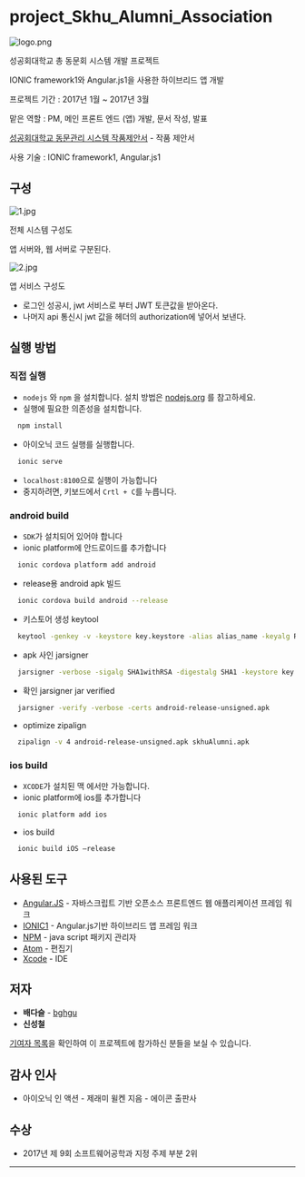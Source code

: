 # project_Skhu_Alumni_Association

![logo.png](https://github.com/bghgu/project_alumni_association/blob/master/image/logo.png)

성공회대학교 총 동문회 시스템 개발 프로젝트

 IONIC framework1와 Angular.js1을 사용한 하이브리드 앱 개발

프로젝트 기간 : 2017년 1월 ~ 2017년 3월

맡은 역할 : PM, 메인 프론트 엔드 (앱) 개발, 문서 작성, 발표

[성공회대학교 동문관리 시스템 작품제안서](https://github.com/bghgu/project_alumni_association/blob/master/%EC%84%B1%EA%B3%B5%ED%9A%8C%EB%8C%80%ED%95%99%EA%B5%90%20%EB%8F%99%EB%AC%B8%EA%B4%80%EB%A6%AC%EC%8B%9C%EC%8A%A4%ED%85%9C_%EC%9E%91%ED%92%88%EC%A0%9C%EC%95%88%EC%84%9C.pdf) - 작품 제안서

사용 기술 : IONIC framework1, Angular.js1

## 구성

![1.jpg](https://github.com/bghgu/project_alumni_association/blob/master/image/1.jpg)

전체 시스템 구성도

앱 서버와, 웹 서버로 구분된다.

![2.jpg](https://github.com/bghgu/project_alumni_association/blob/master/image/2.jpg)

앱 서비스 구성도

* 로그인  성공시, jwt 서비스로 부터 JWT 토큰값을 받아온다.
* 나머지 api 통신시 jwt 값을 헤더의 authorization에 넣어서 보낸다.

## 실행 방법

### 직접 실행

- `nodejs` 와 `npm` 을 설치합니다. 설치 방법은 [nodejs.org](https://nodejs.org) 를 참고하세요.
- 실행에 필요한 의존성을 설치합니다.

```bash
  npm install
```

- 아이오닉 코드 실행를 실행합니다.

```bash
  ionic serve
```

- `localhost:8100`으로 실행이 가능합니다
- 중지하려면, 키보드에서 `Crtl + C`를 누릅니다.

### android build

- `SDK`가 설치되어 있어야 합니다
- ionic platform에 안드로이드를 추가합니다

```bash
  ionic cordova platform add android
```

- release용 android apk 빌드

```bash
  ionic cordova build android --release
```

- 키스토어 생성 keytool

```bash
  keytool -genkey -v -keystore key.keystore -alias alias_name -keyalg RSA -keysize 2048 -validity 10000
```

- apk 사인 jarsigner

```bash
  jarsigner -verbose -sigalg SHA1withRSA -digestalg SHA1 -keystore key.keystore android-release-unsigned.apk alias_name
```

- 확인 jarsigner jar verified

```bash
  jarsigner -verify -verbose -certs android-release-unsigned.apk
```

- optimize zipalign

```bash
  zipalign -v 4 android-release-unsigned.apk skhuAlumni.apk
```

### ios build

- `XCODE`가 설치된 맥 에서만 가능합니다.
- ionic platform에 ios를 추가합니다

```bash
  ionic platform add ios
```

- ios build

```bash
  ionic build iOS —release
```



## 사용된 도구

- [Angular.JS](https://angularjs.org/) - 자바스크립트 기반 오픈소스 프론트엔드 웹 애플리케이션 프레임 워크
- [IONIC1](https://ionicframework.com/docs/v1/) - Angular.js기반 하이브리드 앱 프레임 워크
- [NPM](https://www.npmjs.com/) - java script 패키지 관리자
- [Atom](https://atom.io/) - 편집기
- [Xcode](https://developer.apple.com/kr/xcode/) - IDE

## 저자

- **배다슬** - [bghgu](https://github.com/bghgu)
- **신성철**

[기여자 목록](https://github.com/bghgu/project_alumni_association/contributors)을 확인하여 이 프로젝트에 참가하신 분들을 보실 수 있습니다.

## 감사 인사

- 아이오닉 인 액션 - 제래미 윌켄 지음 - 에이콘 출판사

## 수상

- 2017년 제 9회 소프트웨어공학과 지정 주제 부분 2위

---


